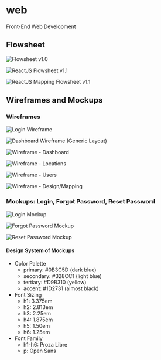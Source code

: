 # web
Front-End Web Development

## Flowsheet

![Flowsheet v1.0](https://github.com/javanada/teamfive-docs/blob/master/flowsheet/webapp_flowsheet.jpg)

![ReactJS Flowsheet v1.1](https://github.com/javanada/teamfive-docs/blob/master/flowsheet/ReactJS%20-%20Web%20UML_1-1.jpg)

![ReactJS Mapping Flowsheet v1.1](https://github.com/javanada/teamfive-docs/blob/master/flowsheet/UML-design_1-1.jpg)

## Wireframes and Mockups

### Wireframes

![Login Wireframe](https://github.com/javanada/teamfive-docs/blob/master/design/WireFrame%20-%20Login.jpg)

![Dashboard Wireframe (Generic Layout)](https://github.com/javanada/teamfive-docs/blob/master/design/Wireframe%20-%20Dashboard%20(Generic).jpg)

![Wireframe - Dashboard](https://github.com/javanada/teamfive-docs/blob/master/design/Wireframe%20-%20Dashboard%20(2).jpg)

![Wireframe - Locations](https://github.com/javanada/teamfive-docs/blob/master/design/Wireframe%20-%20Dashboard%20-%20Locations.jpg)

![Wireframe - Users](https://github.com/javanada/teamfive-docs/blob/master/design/Wireframe%20-%20Dashboard%20-%20Users.jpg)

![Wireframe - Design/Mapping](https://github.com/javanada/teamfive-docs/blob/master/design/WireFrame%20-%20Mapping.jpg)

### Mockups: Login, Forgot Password, Reset Password

![Login Mockup](https://github.com/javanada/teamfive-docs/blob/master/design/HighFidelity-Sign%20in.jpg)

![Forgot Password Mockup](https://github.com/javanada/teamfive-docs/blob/master/design/HighFidelity-Forgot%20Password.jpg)

![Reset Password Mockup](https://github.com/javanada/teamfive-docs/blob/master/design/HighFidelity-Reset%20Password.jpg)

#### Design System of Mockups

- Color Palette
  - primary: #0B3C5D (dark blue)
  - secondary: #328CC1 (light blue)
  - tertiary: #D9B310 (yellow)
  - accent: #1D2731 (almost black)
- Font Sizing
  - h1: 3.375em
  - h2: 2.813em
  - h3: 2.25em
  - h4: 1.875em
  - h5: 1.50em
  - h6: 1.25em
- Font Family
  - h1-h6: Proza Libre
  - p: Open Sans
